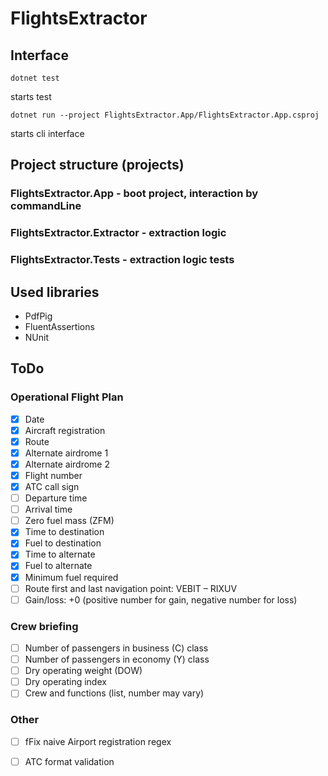 # FlightsExtractor

## Interface

``dotnet test`` 

starts test 

``dotnet run --project FlightsExtractor.App/FlightsExtractor.App.csproj`` 

starts cli interface

## Project structure (projects)
### FlightsExtractor.App - boot project, interaction by commandLine
### FlightsExtractor.Extractor - extraction logic
### FlightsExtractor.Tests - extraction logic tests

## Used libraries
* PdfPig
* FluentAssertions
* NUnit


## ToDo

### Operational Flight Plan
- [x] Date
- [x] Aircraft registration
- [x] Route
- [x] Alternate airdrome 1
- [x] Alternate airdrome 2
- [x] Flight number
- [x] ATC call sign
- [ ] Departure time
- [ ] Arrival time
- [ ] Zero fuel mass (ZFM)
- [x] Time to destination
- [x] Fuel to destination
- [x] Time to alternate
- [x] Fuel to alternate
- [x] Minimum fuel required
- [ ] Route first and last navigation point: VEBIT – RIXUV
- [ ] Gain/loss: +0 (positive number for gain, negative number for loss)

### Crew briefing
- [ ] Number of passengers in business (C) class
- [ ] Number of passengers in economy (Y) class
- [ ] Dry operating weight (DOW)
- [ ] Dry operating index
- [ ] Crew and functions (list, number may vary)

### Other
- [ ] fFix naive Airport registration regex
- [ ] ATC format validation



